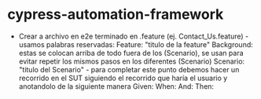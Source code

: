 # cypress-automation-framework

<!-- TAGS PARA PRACTICAR EN LOS EJERCICIOS
Los TAGS nos devuelven en la terminal un cruadro con resultados de los tests corridos

npx cypress run -e TAGS='@login' --headed
npx cypress run -e TAGS='@login or @contact-us' --headed
npx cypress run -e TAGS='@smoke' --headed  (@smoke se colocan encima de cualquier scenario dentro de una feature)
npx cypress run -e TAGS='(@login or @contact-us) and not @smoke' --headed
npx cypress run cypress/e2e/*.feature --headed -->


<!-- APUNTES -->
- Crear a archivo en e2e terminado en .feature (ej. Contact_Us.feature) 
    -usamos palabras reservadas:
    Feature: "titulo de la feature"
    Background: estas se colocan arriba de todo fuera de los (Scenario), se usan para evitar repetir los mismos 
    pasos en los diferentes (Scenario)
    Scenario: "titulo del Scenario" - para completar este punto debemos hacer un recorrido en el SUT siguiendo
    el recorrido que haría el usuario y anotandolo de la siguiente manera
    Given:
    When:
    And:
    Then:
        

<!-- CUSTOMS SCRIPTS
en la carpeta package.json se insertan scripts que creemos para ejecutar ciertos tests
con el nombre que nosotros queramos por ej:
"full-regression-headed-chrome": "cypress run --headed --browser chrome --spec 'cypress/e2e/*.feature'",
en donde "full-regression-headed-chrome" es el nombre que elegimos,
y cypress run son los comandos para correr un test,
y --headed --browser chrome indica como y donde ejecutamos un test, donde headed
    indica que el test se corre abriendo una ventana en chrome
y --spec 'cypress/e2e/*.feature' inidca que se testean todas las features que se esten
    en la carpeta e2e
o bien --spec 'cypress/e2e/Contact_Us.feature' en caso de que queramos testear esta 
    feature puntualmente
para correr estos scripts usamos en la terminal lo siguiente: 
npm run "elnombredelscriptquecreamos" 

Ademas podemos utilizar customs scripts con tags de la siguiente manera:
"contact-us-tests-headed": "cypress run -e TAGS=\"@contact-us\" --headed" donde \ se usa para
evitar inconvenientes al tener dos " juntas, entonces \" texto \" evita eso. 
NOTA: si quitamos --headed el test corre en modo headless 
NOTA2: con "or" key word podemos correr test de 2 tags e.g. TAGS=\"@smoke or @contact-us\"
NOTA3: con and not podemos excluir los TAGS que queramos
-->

<!-- 
HTML REPORTS:
MUY IMPORATNTE ESTOS REPORTES SE SOBREESCRIBEN

en package.json "cypress-cucumber-preprocessor" colocamos lo siguiente:
    "html": {
      "enabled": true,
      "output": "cypress/reports/cucumber-html/cucumber-report.html"
      }
para obtener estos reportes debemos ejecutar mediante npm run y pegamos el nombre de un 
custom script que hayamos creado en el archivo de package.json
para ver el reporte vamos al archivo que se creó segun el nombre que le dimos a la
carpeta y con click derecho seleccionamos "open in file explorer"

por default se crea un archivo ndjson en la carpeta de node_modules para modificar la
locacion colocamos en package.json lo siguiente:
"messages": {
      "enabled": true,
      "output": "cypress/reports/cucumber-ndjson/cucumber-report.ndjson"
      }
NOTA: los reportes se sobreescriben

JSON REPORTS:
son utiles para crear reportes avanzados con jenkins y otros programas.
seguir pasos de instalacion en internet ya que es bastante complicado

agregar en package.json lo siguiente:
"json": {
        "enabled": true,
        "formatter": "cucumber-json-formatter",
        "output": "cypress/reports/cucumber-json/cucumber-report.json"
      }

MULTIPLE CUCUMBER HTML REPORTS:
ver proceso de instalacion en internet.
se ejecuta con la terminal node cucumber-html-report.js (y el nombre de la ruta que hayamos creado) 

REPORTS ATTACHING SCREENSHOTS: (solo para errores)
no es necesario instalar, pero si correr node cucumber-html-report.js
 -->

